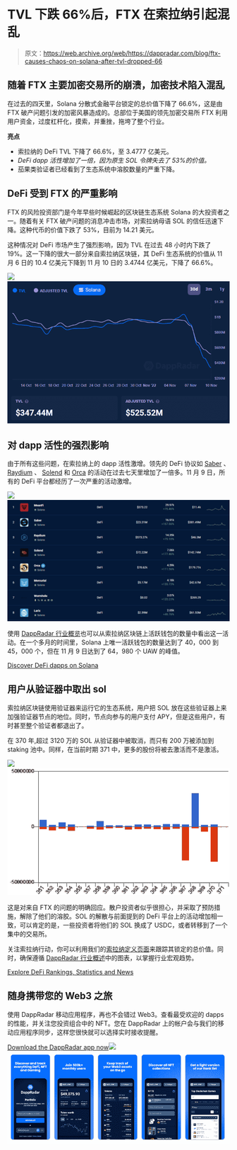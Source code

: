 # TVL 下跌 66%后，FTX 在索拉纳引起混乱

> 原文：<https://web.archive.org/web/https://dappradar.com/blog/ftx-causes-chaos-on-solana-after-tvl-dropped-66>

## 随着 FTX 主要加密交易所的崩溃，加密技术陷入混乱

在过去的四天里，Solana 分散式金融平台锁定的总价值下降了 66.6%，这是由 FTX 破产问题引发的加密风暴造成的。总部位于美国的领先加密交易所 FTX 利用用户资金，过度杠杆化，摸索，并重挫，拖垮了整个行业。

**亮点**

*   索拉纳的 DeFi TVL 下降了 66.6%，至 3.4777 亿美元。
*   *DeFi dapp 活性增加了一倍，因为原生 SOL 令牌失去了 53%的价值。*
*   茄果类验证者已经看到了生态系统中溶胶数量的严重下降。

## DeFi 受到 FTX 的严重影响

FTX 的风险投资部门是今年早些时候崛起的区块链生态系统 Solana 的大投资者之一。随着有关 FTX 破产问题的消息冲击市场，对索拉纳母语 SOL 的信任迅速下降。这种代币的价值下跌了 53%，目前为 14.21 美元。

这种情况对 DeFi 市场产生了强烈影响，因为 TVL 在过去 48 小时内下跌了 19%。这一下降的很大一部分来自索拉纳区块链，其 DeFi 生态系统的价值从 11 月 6 日的 10.4 亿美元下降到 11 月 10 日的 3.4744 亿美元，下降了 66.6%。

[](https://web.archive.org/web/20221217144332/https://dappradar.com/industry-overview)[![](img/632c0291fcd1e51b0a28b56ef82cb109.png)<picture>![Solana TVL after FTX](img/02c0bc786fa4b115a01263ed98c9b228.png)</picture>](https://web.archive.org/web/20221217144332/https://dappradar.com/industry-overview)

## 对 dapp 活性的强烈影响

由于所有这些问题，在索拉纳上的 dapp 活性激增。领先的 DeFi 协议如 [Saber](https://web.archive.org/web/20221217144332/https://dappradar.com/solana/defi/saber) 、 [Raydium](https://web.archive.org/web/20221217144332/https://dappradar.com/solana/defi/raydium) 、 [Solend](https://web.archive.org/web/20221217144332/https://dappradar.com/solana/defi/solend) 和 [Orca](https://web.archive.org/web/20221217144332/https://dappradar.com/solana/defi/orca) 的活动在过去七天里增加了一倍多。11 月 9 日，所有的 DeFi 平台都经历了一次严重的活动激增。

[](https://web.archive.org/web/20221217144332/https://dappradar.com/rankings/protocol/solana/category/defi)[![](img/ebd80535004016e3cc61f9e48e1102df.png)<picture>![Solana Dapp Activity November 9](img/608f96a1c7b0f052acd1684f321c8b1e.png)</picture>](https://web.archive.org/web/20221217144332/https://dappradar.com/rankings/protocol/solana/category/defi)

使用 [DappRadar 行业概览](https://web.archive.org/web/20221217144332/https://dappradar.com/industry-overview)也可以从索拉纳区块链上活跃钱包的数量中看出这一活动。在一个多月的时间里，Solana 上唯一活跃钱包的数量达到了 40，000 到 45，000 个，但在 11 月 9 日达到了 64，980 个 UAW 的峰值。

[Discover DeFi dapps on Solana](https://web.archive.org/web/20221217144332/https://dappradar.com/rankings/protocol/solana/category/defi)

## 用户从验证器中取出 sol

索拉纳区块链使用验证器来运行它的生态系统，用户把 SOL 放在这些验证器上来加强验证器节点的地位。同时，节点向参与的用户支付 APY，但是这些用户，有时甚至整个验证者都退出了。

在 370 年,超过 3120 万的 SOL 从验证器中被取消，而只有 200 万被添加到 staking 池中。同样，在当前时期 371 中，更多的股份将被去激活而不是激活。

![](img/5625ac5cc3030357b711ded2a4c7476c.png)![Users unstaking SOL from validators ](img/14c4ecf909796d2611e72942e10b7ead.png)

这是对来自 FTX 的问题的明确回应。散户投资者似乎很担心，并采取了预防措施，解除了他们的溶胶。SOL 的解散与前面提到的 DeFi 平台上的活动增加相一致，可以肯定的是，一些投资者将他们的 SOL 换成了 USDC，或者转移到了一个集中的交易所。

关注索拉纳行动，你可以利用我们的[索拉纳定义页面](https://web.archive.org/web/20221217144332/https://dappradar.com/defi)来跟踪其锁定的总价值。同时，确保遵循 [DappRadar 行业概述](https://web.archive.org/web/20221217144332/https://dappradar.com/industry-overview)中的图表，以掌握行业宏观趋势。

[Explore DeFi Rankings, Statistics and News](https://web.archive.org/web/20221217144332/https://dappradar.com/defi)

## 随身携带您的 Web3 之旅

使用 DappRadar 移动应用程序，再也不会错过 Web3。查看最受欢迎的 dapps 的性能，并关注您投资组合中的 NFT。您在 DappRadar 上的帐户会与我们的移动应用程序同步，这样您很快就可以选择实时接收提醒。

[Download the DappRadar app now](https://web.archive.org/web/20221217144332/https://dappradar.app.link/blog)[](https://web.archive.org/web/20221217144332/https://play.google.com/store/apps/details?id=com.portfolio.dappradar)[![](img/a3634373d68930c5d4e8a7fce618f91f.png)<picture>![](img/1daa2b3b1233c4122dd49fab9c01e8f0.png)</picture>](https://web.archive.org/web/20221217144332/https://play.google.com/store/apps/details?id=com.portfolio.dappradar)